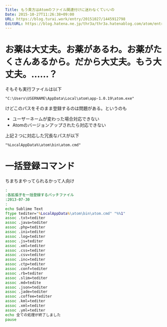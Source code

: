 ```yaml
---
Title: もう貴方はAtomのファイル関連付けに迷わなくていいの
Date: 2015-10-27T11:26:38+09:00
URL: https://blog.turai.work/entry/20151027/1445912798
EditURL: https://blog.hatena.ne.jp/thr3a/thr3a.hatenablog.com/atom/entry/6653458415125975838
---
```


# お薬は大丈夫。お薬があるわ。お薬がたくさんあるから。だから大丈夫。もう大丈夫。……？

そもそも実行ファイルは以下
```
"C:\Users\USERNAME\AppData\Local\atom\app-1.0.19\atom.exe"
```

けどこのパスをそのまま登録するのは問題がある。というのも

- ユーザーネームが変わった場合対応できない
- Atomのバージョンアップされたら対応できない


上記２つに対応した冗長なパスが以下
```
"%LocalAppData%\atom\bin\atom.cmd"
```

# 一括登録コマンド
ちまちまやってられるかって人向け

```bat
:
:各拡張子を一括登録するバッチファイル
:2013-07-30
:
echo Sublime Text
ftype tediter="%LocalAppData%\atom\bin\atom.cmd" "%%1"
assoc .txt=tediter
assoc .java=tediter
assoc .php=tediter
assoc .ini=tediter
assoc .log=tediter
assoc .js=tediter
assoc .xml=tediter
assoc .css=tediter
assoc .csv=tediter
assoc .inc=tediter
assoc .ctp=tediter
assoc .conf=tediter
assoc .rb=tediter
assoc .slim=tediter
assoc .md=tedite
assoc .json=tediter
assoc .jade=tediter
assoc .coffee=tediter
assoc .kml=tediter
assoc .xml=tediter
assoc .yml=tediter
echo 全ての処理が終了しました
pause
```
